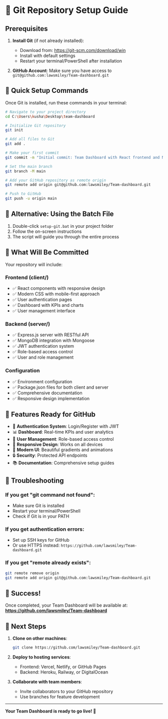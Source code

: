 # 🚀 Git Repository Setup Guide

## Prerequisites

1. **Install Git** (if not already installed):
   - Download from: https://git-scm.com/download/win
   - Install with default settings
   - Restart your terminal/PowerShell after installation

2. **GitHub Account**: Make sure you have access to `git@github.com:lawsmiley/Team-dashboard.git`

## 🎯 Quick Setup Commands

Once Git is installed, run these commands in your terminal:

```bash
# Navigate to your project directory
cd C:\Users\kusha\Desktop\team-dashboard

# Initialize Git repository
git init

# Add all files to Git
git add .

# Make your first commit
git commit -m "Initial commit: Team Dashboard with React frontend and Node.js backend"

# Set the main branch
git branch -M main

# Add your GitHub repository as remote origin
git remote add origin git@github.com:lawsmiley/Team-dashboard.git

# Push to GitHub
git push -u origin main
```

## 🔧 Alternative: Using the Batch File

1. Double-click `setup-git.bat` in your project folder
2. Follow the on-screen instructions
3. The script will guide you through the entire process

## 📁 What Will Be Committed

Your repository will include:

### Frontend (client/)
- ✅ React components with responsive design
- ✅ Modern CSS with mobile-first approach
- ✅ User authentication pages
- ✅ Dashboard with KPIs and charts
- ✅ User management interface

### Backend (server/)
- ✅ Express.js server with RESTful API
- ✅ MongoDB integration with Mongoose
- ✅ JWT authentication system
- ✅ Role-based access control
- ✅ User and role management

### Configuration
- ✅ Environment configuration
- ✅ Package.json files for both client and server
- ✅ Comprehensive documentation
- ✅ Responsive design implementation

## 🌟 Features Ready for GitHub

- 🔐 **Authentication System**: Login/Register with JWT
- 📊 **Dashboard**: Real-time KPIs and user analytics
- 👥 **User Management**: Role-based access control
- 📱 **Responsive Design**: Works on all devices
- 🎨 **Modern UI**: Beautiful gradients and animations
- 🔒 **Security**: Protected API endpoints
- 📚 **Documentation**: Comprehensive setup guides

## 🚨 Troubleshooting

### If you get "git command not found":
- Make sure Git is installed
- Restart your terminal/PowerShell
- Check if Git is in your PATH

### If you get authentication errors:
- Set up SSH keys for GitHub
- Or use HTTPS instead: `https://github.com/lawsmiley/Team-dashboard.git`

### If you get "remote already exists":
```bash
git remote remove origin
git remote add origin git@github.com:lawsmiley/Team-dashboard.git
```

## 🎉 Success!

Once completed, your Team Dashboard will be available at:
**https://github.com/lawsmiley/Team-dashboard**

## 📱 Next Steps

1. **Clone on other machines**:
   ```bash
   git clone https://github.com/lawsmiley/Team-dashboard.git
   ```

2. **Deploy to hosting services**:
   - Frontend: Vercel, Netlify, or GitHub Pages
   - Backend: Heroku, Railway, or DigitalOcean

3. **Collaborate with team members**:
   - Invite collaborators to your GitHub repository
   - Use branches for feature development

---

**Your Team Dashboard is ready to go live! 🚀**
